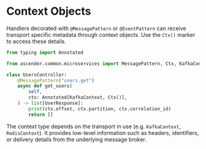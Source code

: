 # Context Objects

Handlers decorated with `@MessagePattern` or `@EventPattern` can receive transport
specific metadata through context objects. Use the `Ctx()` marker to access these
details.

```python title="src/controllers/users.py"
from typing import Annotated

from ascender.common.microservices import MessagePattern, Ctx, KafkaContext

class UsersController:
    @MessagePattern("users.get")
    async def get_users(
        self,
        ctx: Annotated[KafkaContext, Ctx()],
    ) -> list[UserResponse]:
        print(ctx.offset, ctx.partition, ctx.correlation_id)
        return []
```

The context type depends on the transport in use (e.g. `KafkaContext`, `RedisContext`).
It provides low-level information such as headers, identifiers, or delivery details
from the underlying message broker.

